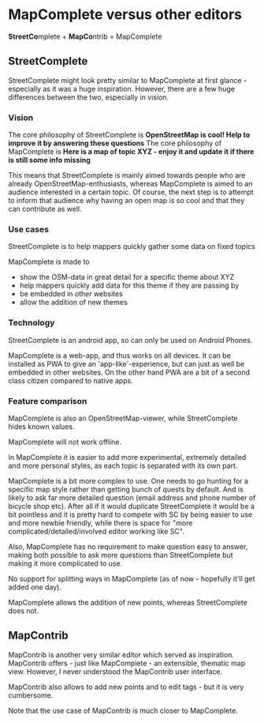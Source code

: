 # MapComplete versus other editors

**StreetCo**mplete + **MapCo**ntrib = MapComplete

## StreetComplete

StreetComplete might look pretty similar to MapComplete at first glance - especially as it was a huge inspiration. However, there are a few huge differences between the two, especially in vision.

### Vision

The core philosophy of StreetComplete is **OpenStreetMap is cool! Help to improve it by answering these questions**
The core philosophy of MapComplete is **Here is a map of topic XYZ - enjoy it and update it if there is still some info missing**

This means that StreetComplete is mainly aimed towards people who are already OpenStreetMap-enthusiasts, whereas MapComplete is aimed to an audience interested in a certain topic.
Of course, the next step is to attempt to inform that audience why having an open map is so cool and that they can contribute as well.

### Use cases

StreetComplete is to help mappers quickly gather some data on fixed topics

MapComplete is made to

- show the OSM-data in great detail for a specific theme about XYZ
- help mappers quickly add data for this theme if they are passing by
- be embedded in other websites
- allow the addition of new themes

### Technology

StreetComplete is an android app, so can only be used on Android Phones.

MapComplete is a web-app, and thus works on all devices. It can be installed as PWA to give an 'app-like'-experience, but can just as well be embedded in other websites. On the other hand PWA are a bit of a second class citizen compared to native apps.

### Feature comparison

MapComplete is also an OpenStreetMap-viewer, while StreetComplete hides known values.

MapComplete will not work offline.

In MapComplete it is easier to add more experimental, extremely detailed and more personal styles, as each topic is separated with its own part.

MapComplete is a bit more complex to use. One needs to go hunting for a specific map style rather than getting bunch of quests by default. And is likely to ask far more detailed question (email address and phone number of bicycle shop etc).
After all if it would duplicate StreetComplete it would be a bit pointless and it is pretty hard to compete with SC by being easier to use and more newbie friendly, while there is space for "more complicated/detailed/involved editor working like SC".

Also, MapComplete has no requirement to make question easy to answer, making both possible to ask more questions than StreetComplete but making it more complicated to use.

No support for splitting ways in MapComplete (as of now - hopefully it'll get added one day).

MapComplete allows the addition of new points, whereas StreetComplete does not.

## MapContrib

MapContrib is another very similar editor which served as inspiration. MapContrib offers - just like MapComplete - an extensible, thematic map view. However, I never understood the MapContrib user interface.

MapContrib also allows to add new points and to edit tags - but it is very cumbersome.

Note that the use case of MapContrib is much closer to MapComplete.
